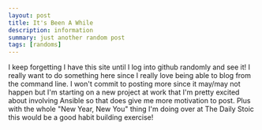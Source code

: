 ```yaml
---
layout: post
title: It's Been A While
description: information
summary: just another random post
tags: [randoms]
---
```


I keep forgetting I have this site until I log into github randomly and see it! I really want to do something here since I really love being able to blog from the command line. I won't commit to posting more since it may/may not happen but I'm starting on a new project at work that I'm pretty excited about involving Ansible so that does give me more motivation to post. Plus with the whole "New Year, New You" thing I'm doing over at The Daily Stoic this would be a good habit building exercise!
